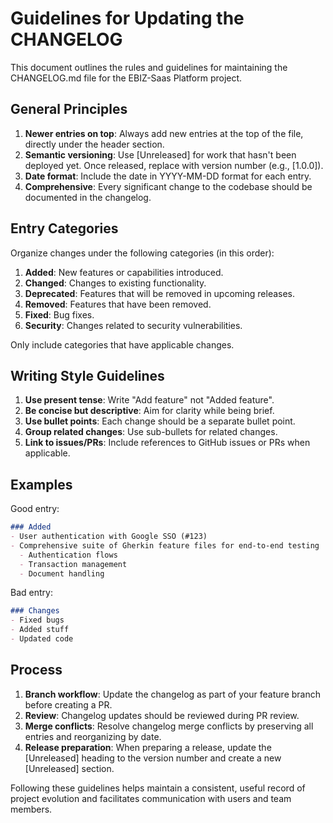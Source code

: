 # Guidelines for Updating the CHANGELOG

This document outlines the rules and guidelines for maintaining the CHANGELOG.md file for the EBIZ-Saas Platform project.

## General Principles

1. **Newer entries on top**: Always add new entries at the top of the file, directly under the header section.
2. **Semantic versioning**: Use [Unreleased] for work that hasn't been deployed yet. Once released, replace with version number (e.g., [1.0.0]).
3. **Date format**: Include the date in YYYY-MM-DD format for each entry.
4. **Comprehensive**: Every significant change to the codebase should be documented in the changelog.

## Entry Categories

Organize changes under the following categories (in this order):

1. **Added**: New features or capabilities introduced.
2. **Changed**: Changes to existing functionality.
3. **Deprecated**: Features that will be removed in upcoming releases.
4. **Removed**: Features that have been removed.
5. **Fixed**: Bug fixes.
6. **Security**: Changes related to security vulnerabilities.

Only include categories that have applicable changes.

## Writing Style Guidelines

1. **Use present tense**: Write "Add feature" not "Added feature".
2. **Be concise but descriptive**: Aim for clarity while being brief.
3. **Use bullet points**: Each change should be a separate bullet point.
4. **Group related changes**: Use sub-bullets for related changes.
5. **Link to issues/PRs**: Include references to GitHub issues or PRs when applicable.

## Examples

Good entry:
```markdown
### Added
- User authentication with Google SSO (#123)
- Comprehensive suite of Gherkin feature files for end-to-end testing
  - Authentication flows
  - Transaction management
  - Document handling
```

Bad entry:
```markdown
### Changes
- Fixed bugs
- Added stuff
- Updated code
```

## Process

1. **Branch workflow**: Update the changelog as part of your feature branch before creating a PR.
2. **Review**: Changelog updates should be reviewed during PR review.
3. **Merge conflicts**: Resolve changelog merge conflicts by preserving all entries and reorganizing by date.
4. **Release preparation**: When preparing a release, update the [Unreleased] heading to the version number and create a new [Unreleased] section.

Following these guidelines helps maintain a consistent, useful record of project evolution and facilitates communication with users and team members. 